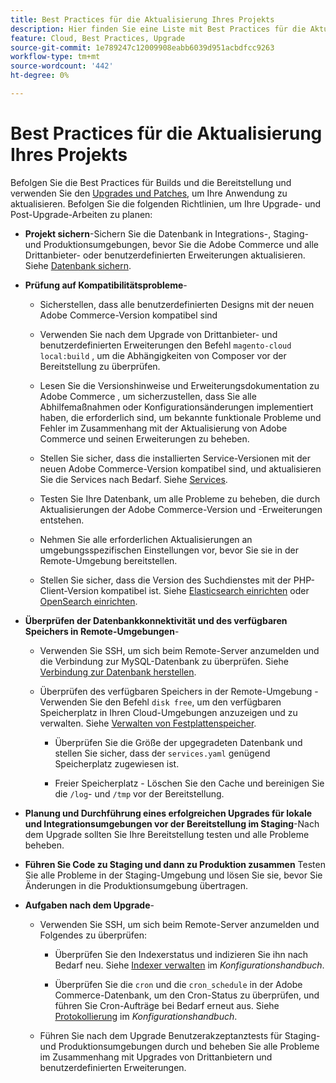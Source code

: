 ```yaml
---
title: Best Practices für die Aktualisierung Ihres Projekts
description: Hier finden Sie eine Liste mit Best Practices für die Aktualisierung Ihrer Projektdateien.
feature: Cloud, Best Practices, Upgrade
source-git-commit: 1e789247c12009908eabb6039d951acbdfcc9263
workflow-type: tm+mt
source-wordcount: '442'
ht-degree: 0%

---
```


# Best Practices für die Aktualisierung Ihres Projekts

Befolgen Sie die Best Practices für Builds und die Bereitstellung und verwenden Sie den [Upgrades und Patches](../development/commerce-version.md), um Ihre Anwendung zu aktualisieren. Befolgen Sie die folgenden Richtlinien, um Ihre Upgrade- und Post-Upgrade-Arbeiten zu planen:

- **Projekt sichern**-Sichern Sie die Datenbank in Integrations-, Staging- und Produktionsumgebungen, bevor Sie die Adobe Commerce und alle Drittanbieter- oder benutzerdefinierten Erweiterungen aktualisieren. Siehe [Datenbank sichern](../development/commerce-version.md#project-backup).

- **Prüfung auf Kompatibilitätsprobleme**-

   - Sicherstellen, dass alle benutzerdefinierten Designs mit der neuen Adobe Commerce-Version kompatibel sind

   - Verwenden Sie nach dem Upgrade von Drittanbieter- und benutzerdefinierten Erweiterungen den Befehl `magento-cloud local:build` , um die Abhängigkeiten von Composer vor der Bereitstellung zu überprüfen.

   - Lesen Sie die Versionshinweise und Erweiterungsdokumentation zu Adobe Commerce , um sicherzustellen, dass Sie alle Abhilfemaßnahmen oder Konfigurationsänderungen implementiert haben, die erforderlich sind, um bekannte funktionale Probleme und Fehler im Zusammenhang mit der Aktualisierung von Adobe Commerce und seinen Erweiterungen zu beheben.

   - Stellen Sie sicher, dass die installierten Service-Versionen mit der neuen Adobe Commerce-Version kompatibel sind, und aktualisieren Sie die Services nach Bedarf. Siehe [Services](../services/services-yaml.md).

   - Testen Sie Ihre Datenbank, um alle Probleme zu beheben, die durch Aktualisierungen der Adobe Commerce-Version und -Erweiterungen entstehen.

   - Nehmen Sie alle erforderlichen Aktualisierungen an umgebungsspezifischen Einstellungen vor, bevor Sie sie in der Remote-Umgebung bereitstellen.

   - Stellen Sie sicher, dass die Version des Suchdienstes mit der PHP-Client-Version kompatibel ist. Siehe [Elasticsearch einrichten](../services/elasticsearch.md) oder [OpenSearch einrichten](../services/opensearch.md).

- **Überprüfen der Datenbankkonnektivität und des verfügbaren Speichers in Remote-Umgebungen**-

   - Verwenden Sie SSH, um sich beim Remote-Server anzumelden und die Verbindung zur MySQL-Datenbank zu überprüfen. Siehe [Verbindung zur Datenbank herstellen](../services/mysql.md#connect-to-the-database).

   - Überprüfen des verfügbaren Speichers in der Remote-Umgebung - Verwenden Sie den Befehl `disk free`, um den verfügbaren Speicherplatz in Ihren Cloud-Umgebungen anzuzeigen und zu verwalten. Siehe [Verwalten von Festplattenspeicher](../storage/manage-disk-space.md).

      - Überprüfen Sie die Größe der upgegradeten Datenbank und stellen Sie sicher, dass der `services.yaml` genügend Speicherplatz zugewiesen ist.

      - Freier Speicherplatz - Löschen Sie den Cache und bereinigen Sie die `/log`- und `/tmp` vor der Bereitstellung.

- **Planung und Durchführung eines erfolgreichen Upgrades für lokale und Integrationsumgebungen vor der Bereitstellung im Staging**-Nach dem Upgrade sollten Sie Ihre Bereitstellung testen und alle Probleme beheben.

- **Führen Sie Code zu Staging und dann zu Produktion zusammen** Testen Sie alle Probleme in der Staging-Umgebung und lösen Sie sie, bevor Sie Änderungen in die Produktionsumgebung übertragen.

- **Aufgaben nach dem Upgrade**-

   - Verwenden Sie SSH, um sich beim Remote-Server anzumelden und Folgendes zu überprüfen:

      - Überprüfen Sie den Indexerstatus und indizieren Sie ihn nach Bedarf neu. Siehe [Indexer verwalten](https://experienceleague.adobe.com/docs/commerce-operations/configuration-guide/cli/manage-indexers.html) im _Konfigurationshandbuch_.

      - Überprüfen Sie die `cron` und die `cron_schedule` in der Adobe Commerce-Datenbank, um den Cron-Status zu überprüfen, und führen Sie Cron-Aufträge bei Bedarf erneut aus.
Siehe [Protokollierung](https://experienceleague.adobe.com/docs/commerce-operations/configuration-guide/cli/configure-cron-jobs.html#logging) im _Konfigurationshandbuch_.

   - Führen Sie nach dem Upgrade Benutzerakzeptanztests für Staging- und Produktionsumgebungen durch und beheben Sie alle Probleme im Zusammenhang mit Upgrades von Drittanbietern und benutzerdefinierten Erweiterungen.
